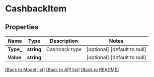 # CashbackItem

## Properties
Name | Type | Description | Notes
------------ | ------------- | ------------- | -------------
**Type_** | **string** | Cashback type | [optional] [default to null]
**Value** | **string** |  | [optional] [default to null]

[[Back to Model list]](../README.md#documentation-for-models) [[Back to API list]](../README.md#documentation-for-api-endpoints) [[Back to README]](../README.md)

